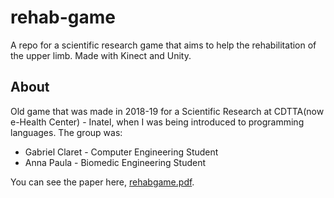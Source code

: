 # rehab-game
A repo for a scientific research game that aims to help the rehabilitation of the upper limb. Made with Kinect and Unity.

## About

Old game that was made in 2018-19 for a Scientific Research at CDTTA(now e-Health Center) - Inatel, when I was being introduced to programming languages. The group was:

- Gabriel Claret - Computer Engineering Student
- Anna Paula - Biomedic Engineering Student

You can see the paper here, [rehabgame.pdf](rehabgame.pdf).
